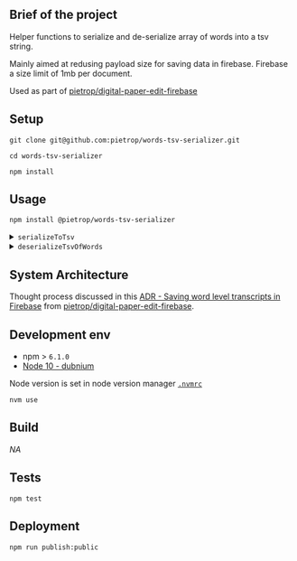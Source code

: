 ## Brief of the project

<!-- _One liner + link to confluence page_
_Screenshot of UI - optional_ -->

Helper functions to serialize and de-serialize array of words into a tsv string.

Mainly aimed at redusing payload size for saving data in firebase. Firebase a size limit of 1mb per document.

Used as part of [pietrop/digital-paper-edit-firebase](https://github.com/pietrop/digital-paper-edit-firebase)

## Setup

<!-- _stack - optional_
_How to build and run the code/app_ -->

```
git clone git@github.com:pietrop/words-tsv-serializer.git
```

```
cd words-tsv-serializer
```

```
npm install
```

## Usage

```
npm install @pietrop/words-tsv-serializer
```

<details>
  <summary><code>serializeToTsv</code></summary>
  
```js
const { serializeToTsv } = require('@pietrop/words-tsv-serializer');
// a list of words from somewhere
const soleioWorldListExample = require('./src/sample-data/Soleio Cuervo.json').words;
const tsv = serializeToTsv(soleioWorldListExample);
// do somethign with the tsv eg write to a file, save to a db etc..
console.log(tsv);
```
</details>

<details>
  <summary><code>deserializeTsvOfWords</code></summary>

```js
const { deserializeTsvOfWords } = require('@pietrop/words-tsv-serializer');
// an example tsv
const tsv = `1.4\t3.9\tan\n3.9\t4\tyou\n4\t4.1\thear\n4.1\t4.2\tit?`;
const words = deserializeTsvOfWords(tsv);
console.log(words);
```

</details>

## System Architecture

Thought process discussed in this [ADR - Saving word level transcripts in Firebase](https://github.com/pietrop/digital-paper-edit-firebase/blob/master/docs/ADR/2019-11-27-firestore-saving-timed-transcripts.md#8-convert-to-a-collection-of-3-tsv-documents) from [pietrop/digital-paper-edit-firebase](https://github.com/pietrop/digital-paper-edit-firebase).

<!-- _High level overview of system architecture_ -->

<!-- ## Documentation

There's a [docs](./docs) folder in this repository.

[docs/notes](./docs/notes) contains dev draft notes on various aspects of the project. This would generally be converted either into ADRs or guides when ready.

[docs/adr](./docs/adr) contains [Architecture Decision Record](https://github.com/joelparkerhenderson/architecture_decision_record).

> An architectural decision record (ADR) is a document that captures an important architectural decision made along with its context and consequences.

We are using [this template for ADR](https://gist.github.com/iaincollins/92923cc2c309c2751aea6f1b34b31d95) -->

## Development env

 <!-- _How to run the development environment_ -->

- npm > `6.1.0`
- [Node 10 - dubnium](https://scotch.io/tutorials/whats-new-in-node-10-dubnium)

Node version is set in node version manager [`.nvmrc`](https://github.com/creationix/nvm#nvmrc)

```
nvm use
```

<!-- _Coding style convention ref optional, eg which linter to use_ -->

<!-- _Linting, github pre-push hook - optional_ -->

## Build

<!-- _How to run build_ -->

_NA_

## Tests

<!-- _How to carry out tests_ -->

```
npm test
```

## Deployment

<!-- _How to deploy the code/app into test/staging/production_ -->

```
npm run publish:public
```

